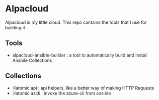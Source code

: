 # Alpacloud

Alpacloud is my little cloud. This repo contains the tools that I use for building it.

## Tools

- alpacloud-ansible-builder : a tool to automatically build and install Ansible Collections

## Collections

- lilatomic.api : api helpers, like a better way of making HTTP Requests
- lilatomic.azcli : invoke the azure-cli from ansible
